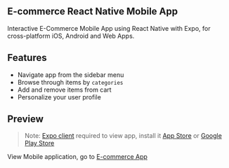 ## E-commerce React Native Mobile App

Interactive E-Commerce Mobile App using React Native with Expo, for cross-platform iOS, Android and Web Apps.

## Features
- Navigate app from the sidebar menu
- Browse through items by `categories`
- Add and remove items from cart
- Personalize your user profile

## Preview

> Note: [Expo client](https://expo.io/) required  to view app, install it [App Store]() or [Google Play Store]()

View Mobile application, go to [E-commerce App](https://expo.io/@shaunpal/ShoppingAppNative)
